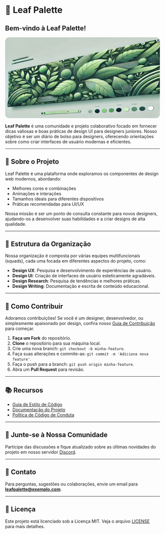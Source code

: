 # 🌿 Leaf Palette

## Bem-vindo à Leaf Palette!


 
 <img width="1440" alt="dashboard_mockup" src="https://github.com/Leaf-Pallete/.github/blob/main/asssets/banner-readme.png">




**Leaf Palette** é uma comunidade e projeto colaborativo focado em fornecer dicas valiosas e boas práticas de design UI para designers juniores. Nosso objetivo é ser um diário de bolso para designers, oferecendo orientações sobre como criar interfaces de usuário modernas e eficientes.

---

## 🎨 Sobre o Projeto

Leaf Palette é uma plataforma onde exploramos os componentes de design web modernos, abordando:
- Melhores cores e combinações
- Animações e interações
- Tamanhos ideais para diferentes dispositivos
- Práticas recomendadas para UI/UX

Nossa missão é ser um ponto de consulta constante para novos designers, ajudando-os a desenvolver suas habilidades e a criar designs de alta qualidade.

---

## 🧩 Estrutura da Organização

Nossa organização é composta por várias equipes multifuncionais (squads), cada uma focada em diferentes aspectos do projeto, como:

- **Design UX**: Pesquisa e desenvolvimento de experiências de usuário.
- **Design UI**: Criação de interfaces de usuário esteticamente agradáveis.
- **Design Research**: Pesquisa de tendências e melhores práticas.
- **Design Writing**: Documentação e escrita de conteúdo educacional.

---

## 🚀 Como Contribuir

Adoramos contribuições! Se você é um designer, desenvolvedor, ou simplesmente apaixonado por design, confira nosso [Guia de Contribuição](CONTRIBUTING.md) para começar.

1. **Faça um Fork** do repositório.
2. **Clone** o repositório para sua máquina local.
3. Crie uma nova branch: `git checkout -b minha-feature`.
4. Faça suas alterações e commite-as: `git commit -m 'Adiciona nova feature'`.
5. Faça o push para a branch: `git push origin minha-feature`.
6. Abra um **Pull Request** para revisão.

---

## 📚 Recursos

- [Guia de Estilo de Código](STYLE_GUIDE.md)
- [Documentação do Projeto](DOCS.md)
- [Política de Código de Conduta](CODE_OF_CONDUCT.md)

---

## 👥 Junte-se à Nossa Comunidade

Participe das discussões e fique atualizado sobre as últimas novidades do projeto em nosso servidor [Discord](https://discord.com/invite/leaf-palette).

---

## 📧 Contato

Para perguntas, sugestões ou colaborações, envie um email para **leafpalette@exemplo.com**.

---

## 📝 Licença

Este projeto está licenciado sob a Licença MIT. Veja o arquivo [LICENSE](LICENSE) para mais detalhes.
